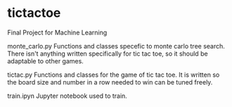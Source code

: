 # tictactoe
Final Project for Machine Learning


monte_carlo.py
    Functions and classes specefic to monte carlo tree search. There isn't anything written specifically 
    for tic tac toe, so it should be adaptable to other games.

tictac.py
    Functions and classes for the game of tic tac toe. It is written so the  board size and number in a row
    needed to win can  be tuned freely.
    
train.ipyn
    Jupyter notebook used to train.
